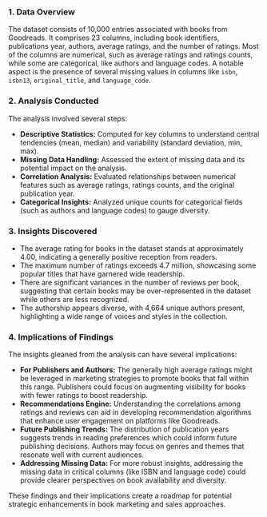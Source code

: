 ### 1. Data Overview
The dataset consists of 10,000 entries associated with books from Goodreads. It comprises 23 columns, including book identifiers, publications year, authors, average ratings, and the number of ratings. Most of the columns are numerical, such as average ratings and ratings counts, while some are categorical, like authors and language codes. A notable aspect is the presence of several missing values in columns like `isbn`, `isbn13`, `original_title`, and `language_code`.

### 2. Analysis Conducted
The analysis involved several steps:
- **Descriptive Statistics:** Computed for key columns to understand central tendencies (mean, median) and variability (standard deviation, min, max).
- **Missing Data Handling:** Assessed the extent of missing data and its potential impact on the analysis.
- **Correlation Analysis:** Evaluated relationships between numerical features such as average ratings, ratings counts, and the original publication year.
- **Categorical Insights:** Analyzed unique counts for categorical fields (such as authors and language codes) to gauge diversity.

### 3. Insights Discovered
- The average rating for books in the dataset stands at approximately 4.00, indicating a generally positive reception from readers.
- The maximum number of ratings exceeds 4.7 million, showcasing some popular titles that have garnered wide readership. 
- There are significant variances in the number of reviews per book, suggesting that certain books may be over-represented in the dataset while others are less recognized.
- The authorship appears diverse, with 4,664 unique authors present, highlighting a wide range of voices and styles in the collection.

### 4. Implications of Findings
The insights gleaned from the analysis can have several implications:
- **For Publishers and Authors:** The generally high average ratings might be leveraged in marketing strategies to promote books that fall within this range. Publishers could focus on augmenting visibility for books with fewer ratings to boost readership.
- **Recommendations Engine:** Understanding the correlations among ratings and reviews can aid in developing recommendation algorithms that enhance user engagement on platforms like Goodreads.
- **Future Publishing Trends:** The distribution of publication years suggests trends in reading preferences which could inform future publishing decisions. Authors may focus on genres and themes that resonate well with current audiences.
- **Addressing Missing Data:** For more robust insights, addressing the missing data in critical columns (like ISBN and language code) could provide clearer perspectives on book availability and diversity.

These findings and their implications create a roadmap for potential strategic enhancements in book marketing and sales approaches.